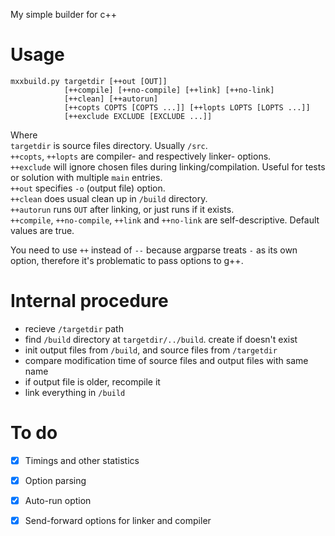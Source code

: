 My simple builder for c++

# Usage
    mxxbuild.py targetdir [++out [OUT]] 
                [++compile] [++no-compile] [++link] [++no-link] 
                [++clean] [++autorun] 
                [++copts COPTS [COPTS ...]] [++lopts LOPTS [LOPTS ...]]
                [++exclude EXCLUDE [EXCLUDE ...]] 

Where  
`targetdir` is source files directory. Usually `/src`.  
`++copts`, `++lopts` are compiler- and respectively linker- options.  
`++exclude` will ignore chosen files during linking/compilation. Useful for tests or solution with multiple `main` entries.  
`++out` specifies `-o` (output file) option.  
`++clean` does usual clean up in `/build` directory.  
`++autorun` runs `OUT` after linking, or just runs if it exists.  
`++compile`, `++no-compile`, `++link` and `++no-link` are self-descriptive. Default values are true.  

You need to use `++` instead of `--` because argparse treats `-` as its own option, therefore it's problematic to pass options to g++.

# Internal procedure
- recieve `/targetdir` path
- find `/build` directory at `targetdir/../build`. create if doesn't exist
- init output files from `/build`, and source files from `/targetdir`
- compare modification time of source files and output files with same name
- if output file is older, recompile it
- link everything in `/build`

# To do
- [X] Timings and other statistics
- [X] Option parsing
- [X] Auto-run option
- [X] Send-forward options for linker and compiler

